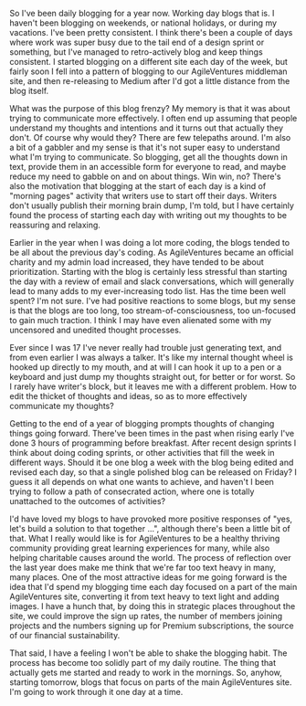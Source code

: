 So I've been daily blogging for a year now.  Working day blogs that is.  I haven't been blogging on weekends, or national holidays, or during my vacations.  I've been pretty consistent.  I think there's been a couple of days where work was super busy due to the tail end of a design sprint or something, but I've managed to retro-actively blog and keep things consistent.  I started blogging on a different site each day of the week, but fairly soon I fell into a pattern of blogging to our AgileVentures middleman site, and then re-releasing to Medium after I'd got a little distance from the blog itself.

What was the purpose of this blog frenzy?  My memory is that it was about trying to communicate more effectively.  I often end up assuming that people understand my thoughts and intentions and it turns out that actually they don't.  Of course why would they?  There are few telepaths around.  I'm also a bit of a gabbler and my sense is that it's not super easy to understand what I'm trying to communicate.  So blogging, get all the thoughts down in text, provide them in an accessible form for everyone to read, and maybe reduce my need to gabble on and on about things.  Win win, no?  There's also the motivation that blogging at the start of each day is a kind of "morning pages" activity that writers use to start off their days.  Writers don't usually publish their morning brain dump, I'm told, but I have certainly found the process of starting each day with writing out my thoughts to be reassuring and relaxing.  

Earlier in the year when I was doing a lot more coding, the blogs tended to be all about the previous day's coding.  As AgileVentures became an official charity and my admin load increased, they have tended to be about prioritization.  Starting with the blog is certainly less stressful than starting the day with a review of email and slack conversations, which will generally lead to many adds to my ever-increasing todo list.  Has the time been well spent?  I'm not sure.  I've had positive reactions to some blogs, but my sense is that the blogs are too long, too stream-of-consciousness, too un-focused to gain much traction.  I think I may have even alienated some with my uncensored and unedited thought processes.

Ever since I was 17 I've never really had trouble just generating text, and from even earlier I was always a talker.  It's like my internal thought wheel is hooked up directly to my mouth, and at will I can hook it up to a pen or a keyboard and just dump my thoughts straight out, for better or for worst.  So I rarely have writer's block, but it leaves me with a different problem.  How to edit the thicket of thoughts and ideas, so as to more effectively communicate my thoughts?

Getting to the end of a year of blogging prompts thoughts of changing things going forward.  There've been times in the past when rising early I've done 3 hours of programming before breakfast.  After recent design sprints I think about doing coding sprints, or other activities that fill the week in different ways.  Should it be one blog a week with the blog being edited and revised each day, so that a single polished blog can be released on Friday?  I guess it all depends on what one wants to achieve, and haven't I been trying to follow a path of consecrated action, where one is totally unattached to the outcomes of activities?

I'd have loved my blogs to have provoked more positive responses of "yes, let's build a solution to that together ...", although there's been a little bit of that.  What I really would like is for AgileVentures to be a healthy thriving community providing great learning experiences for many, while also helping charitable causes around the world.  The process of reflection over the last year does make me think that we're far too text heavy in many, many places.  One of the most attractive ideas for me going forward is the idea that I'd spend my blogging time each day focused on a part of the main AgileVentures site, converting it from text heavy to text light and adding images.  I have a hunch that, by doing this in strategic places throughout the site, we could improve the sign up rates, the number of members joining projects and the numbers signing up for Premium subscriptions, the source of our financial sustainability.

That said, I have a feeling I won't be able to shake the blogging habit.  The process has become too solidly part of my daily routine.  The thing that actually gets me started and ready to work in the mornings.  So, anyhow, starting tomorrow, blogs that focus on parts of the main AgileVentures site.  I'm going to work through it one day at a time.
